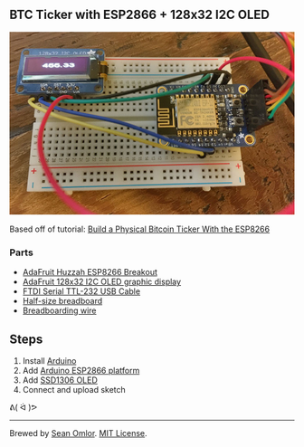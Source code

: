 ## BTC Ticker with ESP2866 + 128x32 I2C OLED

![Screenshot](/screenshot.jpg)

Based off of tutorial: [Build a Physical Bitcoin Ticker With the ESP8266](https://openhomeautomation.net/bitcoin-ticker-esp8266)
### Parts

- [AdaFruit Huzzah ESP8266 Breakout](https://www.adafruit.com/products/2471)
- [AdaFruit 128x32 I2C OLED graphic display](https://www.adafruit.com/products/931)
- [FTDI Serial TTL-232 USB Cable](https://www.adafruit.com/products/70)
- [Half-size breadboard](https://www.adafruit.com/products/64)
- [Breadboarding wire](https://www.adafruit.com/products/153)

## Steps
1. Install [Arduino](https://www.arduino.cc/en/Main/Software)
2. Add [Arduino ESP2866 platform](https://github.com/esp8266/Arduino)
3. Add [SSD1306 OLED](https://github.com/squix78/esp8266-oled-ssd1306)
4. Connect and upload sketch

ᕕ( ᐛ )ᕗ

---
Brewed by [Sean Omlor](http://seanomlor.com). [MIT License](/LICENSE).

